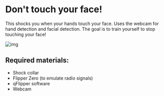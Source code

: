 # Don't touch your face!
This shocks you when your hands touch your face. Uses the webcam for hand detection and facial detection. 
The goal is to train yourself to stop touching your face!

![img](https://github.com/jaisondasika/dont-touch-your-face/blob/main/teaser2.gif)

## Required materials:
- Shock collar
- Flipper Zero (to emulate radio signals)
- qFlipper software
- Webcam
